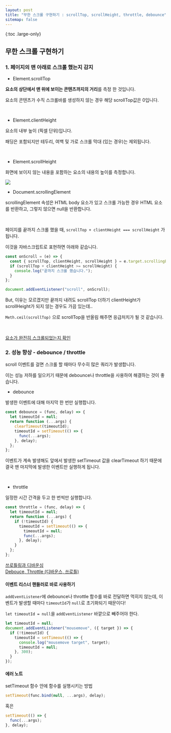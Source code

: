 ```yaml
---
layout: post
title: "무한 스크롤 구현하기 : scrollTop, scrollHeight, throttle, debounce"
sitemap: false
---
```


{:toc .large-only}

## 무한 스크롤 구현하기

### 1. 페이지의 맨 아래로 스크롤 했는지 감지

- Element.scrollTop

**요소의 상단에서 맨 위에 보이는 콘텐츠까지의 거리**를 측정 한 것입니다.

요소의 콘텐츠가 수직 스크롤바를 생성하지 않는 경우 해당 scrollTop값은 0입니다.

<br/>

- Element.clientHeight

요소의 내부 높이 (픽셀 단위)입니다.

패딩은 포함되지만 테두리, 여백 및 가로 스크롤 막대 (있는 경우)는 제외됩니다.

<br/>

- Element.scrollHeight

화면에 보이지 않는 내용을 포함하는 요소의 내용의 높이를 측정합니다.

<img src="https://developer.mozilla.org/en-US/docs/Web/API/Element/scrollHeight/scrollheight.png">

<br/>

- Document.scrollingElement

scrollingElement 속성은 HTML body 요소가 있고 스크롤 가능한 경우 HTML 요소를 반환하고, 그렇지 않으면 null을 반환합니다.

<br/>

페이지를 끝까지 스크롤 했을 때, `scrollTop + clientHeight === scrollHeight` 가 됩니다.

이것을 자바스크립트로 표현하면 아래와 같습니다.

```js
const onScroll = (e) => {
  const { scrollTop, clientHeight, scrollHeight } = e.target.scrollingElement;
  if (scrollTop + clientHeight >= scrollHeight) {
    console.log("끝까지 스크롤 했습니다.");
  }
};

document.addEventListener("scroll", onScroll);
```

But, 이유는 모르겠지만 끝까지 내려도 scrollTop 더하기 clientHeight가 scrollHeight가 되지 않는 경우도 가끔 있는데..

`Meth.ceil(scrollTop)` 으로 scrollTop을 반올림 해주면 응급처치가 될 것 같습니다.

<br/>

[요소가 완전히 스크롤되었는지 확인](https://developer.mozilla.org/en-US/docs/Web/API/Element/scrollHeight#problems_and_solutions)

### 2. 성능 향상 - debounce / throttle

scroll 이벤트를 걸면 스크롤 할 때마다 무수히 많은 쿼리가 발생합니다.

이는 성능 저하를 일으키기 때문에 debounce나 throttle을 사용하여 해결하는 것이 좋습니다.

- debounce

발생한 이벤트에 대해 마지막 한 번만 실행합니다.

```js
const debounce = (func, delay) => {
  let timeoutId = null;
  return function (...args) {
    clearTimeout(timeoutId);
    timeoutId = setTimeout(() => {
      func(...args);
    }, delay);
  };
};
```

이벤트가 계속 발생해도 앞에서 발생한 setTimeout 값을 clearTimeout 하기 때문에 결국 맨 마지막에 발생한 이벤트만 실행하게 됩니다.

<br/>

- throttle

일정한 시간 간격을 두고 한 번씩만 실행합니다.

```js
const throttle = (func, delay) => {
  let timeoutId = null;
  return function (...args) {
    if (!timeoutId) {
      timeoutId = setTimeout(() => {
        timeoutId = null;
        func(...args);
      }, delay);
    }
  };
};
```

[쓰로틀링과 디바운싱](https://www.zerocho.com/category/JavaScript/post/59a8e9cb15ac0000182794fa)<br/>
[Debouce, Throttle (디바운스, 쓰로틀)](https://jinminkim-50502.medium.com/javascript-debouce-throttle-3f6618c13fb6)

#### 이벤트 리스너 핸들러로 바로 사용하기

`addEventListener`에 debounce나 throttle 함수를 바로 전달하면 먹히지 않는데, 이벤트가 발생할 때마다 `timeoutId`가 `null`로 초기화되기 때문이다!

`let timeoutId = null`을 `addEventListener` 바깥으로 빼주어야 한다.

```js
let timeoutId = null;
document.addEventListener("mousemove", ({ target }) => {
  if (!timeoutId) {
    timeoutId = setTimeout(() => {
      console.log("mousemove target", target);
      timeoutId = null;
    }, 300);
  }
});
```

#### 에러 노트

setTimeout 함수 안에 함수를 실행시키는 방법

```js
setTimeout(func.bind(null, ...args), delay);
```

혹은

```js
setTimeout(() => {
  func(...args);
}, delay);
```
